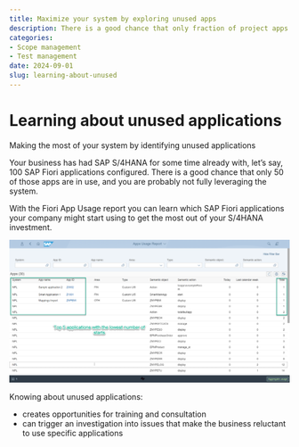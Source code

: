 ```yaml
---
title: Maximize your system by exploring unused apps
description: There is a good chance that only fraction of project apps is in use
categories: 
- Scope management
- Test management
date: 2024-09-01
slug: learning-about-unused
---
```

# Learning about unused applications

Making the most of your system by identifying unused applications

<!-- more -->

Your business has had SAP S/4HANA for some time already with, let’s say, 100 SAP Fiori applications configured. There is a good chance that only 50 of those apps are in use, and you are probably not fully leveraging the system. 

With the Fiori App Usage report you can learn which SAP Fiori applications your company might start using to get the most out of your S/4HANA investment.

[![](res/rarely-used.png)](res/rarely-used.png)

Knowing about unused applications:

- creates opportunities for training and consultation
- can trigger an investigation into issues that make the business reluctant to use specific applications


